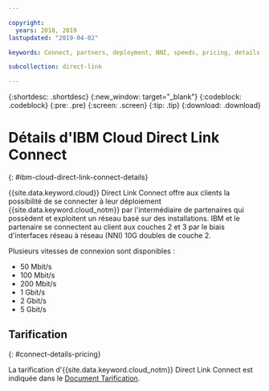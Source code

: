 ```yaml
---

copyright:
  years: 2018, 2019
lastupdated: "2019-04-02"

keywords: Connect, partners, deployment, NNI, speeds, pricing, details

subcollection: direct-link

---
```


{:shortdesc: .shortdesc}
{:new_window: target="_blank"}
{:codeblock: .codeblock}
{:pre: .pre}
{:screen: .screen}
{:tip: .tip}
{:download: .download}

# Détails d'IBM Cloud Direct Link Connect
{: #ibm-cloud-direct-link-connect-details}

{{site.data.keyword.cloud}} Direct Link Connect offre aux clients la possibilité de se connecter à leur déploiement {{site.data.keyword.cloud_notm}} par l'intermédiaire de partenaires qui possèdent et exploitent un réseau basé sur des installations. IBM et le partenaire se connectent au client aux couches 2 et 3 par le biais d'interfaces réseau à réseau (NNI) 10G doubles de couche 2.

Plusieurs vitesses de connexion sont disponibles :

* 50 Mbit/s
* 100 Mbit/s
* 200 Mbit/s
* 1 Gbit/s
* 2 Gbit/s
* 5 Gbit/s

## Tarification
{: #connect-details-pricing}

La tarification d'{{site.data.keyword.cloud_notm}} Direct Link Connect est indiquée dans le [Document Tarification](/docs/infrastructure/direct-link?topic=direct-link-pricing-for-direct-link-connect).

